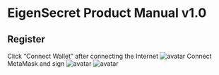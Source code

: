 # EigenSecret Product Manual v1.0

## Register
Click “Connect Wallet” after connecting the Internet
![avatar](https://raw.githubusercontent.com/ieigen/secret/master/docs/images/pic1.png)
Connect MetaMask and sign
![avatar](https://raw.githubusercontent.com/ieigen/secret/master/docs/images/pic2.png)
![avatar](https://raw.githubusercontent.com/ieigen/secret/master/docs/images/pic3.png)
